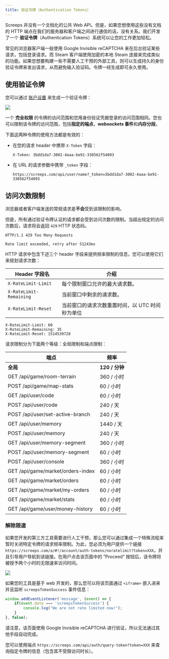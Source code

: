```yaml
---
title: 验证令牌（Authentication Tokens）
---
```


Screeps 并没有一个文档化的公共 Web API。但是，如果您想使用这些没有文档的 HTTP 端点在我们的服务器和客户端之间进行通信的话，没有关系。我们开发了一个 **验证令牌**（Authentication Tokens）系统可以让您的工作更加轻松。

常见的浏览器客户端一般使用 Google Invisible reCAPTCHA 来在后台验证某些请求，包括登录请求。而 Steam 客户端使用加密的本地 Steam 连接来完成类似的功能。如果您想要构建一些不需要人工干预的外部工具，则可以生成持久的身份验证令牌来发出请求，从而避免输入验证码。令牌一经生成即可永久使用。

## 使用验证令牌

您可以通过 [账户设置](https://screeps.com/a/#!/account/auth-tokens) 来生成一个验证令牌：

![](img/auth_tokens.png) 

一个 **完全权限** 的令牌的访问范围和您用身份验证凭据登录的访问范围相同。您也可以限制该令牌的访问范围，包括**指定的端点**，**websockets 事件**和**内存分段**。

下面这两种令牌的使用方法都是有效的：

* 在您的请求 header 中携带 `X-Token` 字段：
   ```
   X-Token: 3bdd1da7-3002-4aaa-be91-330562f54093
   ```     
   
* 在 URL 的请求参数中携带 `_token` 字段：
   ```
   https://screeps.com/api/user/name?_token=3bdd1da7-3002-4aaa-be91-330562f54093
   ```
 
## 访问次数限制

浏览器或者客户端发送的常规请求是**不会**受到该限制的影响。

但是，所有通过验证令牌认证的请求都会受到访问次数的限制。当超出规定的访问次数后，请求将会返回 `429` HTTP 状态码。

```
HTTP/1.1 429 Too Many Requests

Rate limit exceeded, retry after 51243ms
```

HTTP 请求中包含下述三个 header 字段来提供频率限制的信息，您可以使用它们来规划请求次数：

| Header 字段名 | 介绍 |
|-|-|
| `X-RateLimit-Limit` | 每个限制窗口允许的最大请求数。|
| <nobr>`X-RateLimit-Remaining`</nobr> | 当前窗口中剩余的请求数。|
| `X-RateLimit-Reset` | 当前窗口的请求次数重置时间，以 UTC 时间秒为单位 |

```
X-RateLimit-Limit: 60
X-RateLimit-Remaining: 35
X-RateLimit-Reset: 1514539728
```

请求限制分为下面两个等级：全局限制和端点限制：

| 端点 | 频率 |
|----------|------|
| **全局**   | **120 / 分钟** |
| GET /api/game/room-terrain | 360 / 小时 |
| POST /api/game/map-stats | 60 / 小时 |
| GET /api/user/code | 60 / 小时 |
| POST /api/user/code | 240 / 天
| POST /api/user/set-active-branch | 240 / 天 |
| GET /api/user/memory | 1440 / 天 |
| POST /api/user/memory | 240 / 天 |
| GET /api/user/memory-segment | 360 / 小时 |
| POST /api/user/memory-segment | 60 / 小时 |
| POST /api/user/console | 360 / 小时 | 
| GET /api/game/market/orders-index | 60 / 小时 |
| GET /api/game/market/orders | 60 / 小时 |
| GET /api/game/market/my-orders | 60 / 小时 |
| GET /api/game/market/stats | 60 / 小时 |
| GET /api/game/user/money-history | 60 / 小时 |

### 解除限速

如果您开发的第三方工具需要进行人工干预，那么您可以通过集成一个特殊流程来暂时关闭特定令牌的请求频率限制。为此，您必须为用户提供一个链接 `https://screeps.com/a/#!/account/auth-tokens/noratelimit?token=XXX`，并且引导用户导航到该链接。在用户点击该页面中的 ”Proceed“ 按钮后，该令牌将被授予两个小时的无限速率访问时间。

![](img/token-noratelimit.png) 

如果您的工具是基于 web 开发的，那么您可以将该页面通过 `<iframe>` 嵌入进来并且监听 `screepsTokenSuccess` 事件信息：

```javascript
window.addEventListener('message', (event) => {
    if(event.data === 'screepsTokenSuccess') {
        console.log("We are not rate limited now!");
    }   
}, false);
```

请注意，该页面使用 Google Invisible reCAPTCHA 进行验证，所以无法通过其他手段自动完成。

您可以使用端点 `https://screeps.com/api/auth/query-token?token=XXX` 来查询指定令牌的信息（包含其不受限访问时长）。